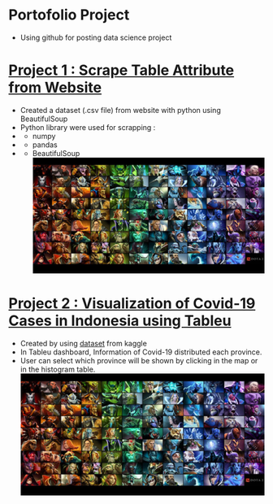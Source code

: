 # Portofolio Project
* Using github for posting data science project

# [Project 1 : Scrape Table Attribute from Website](https://github.com/Gofanz17/porto_project/tree/main/scrapping)
* Created a dataset (.csv file) from website with python using BeautifulSoup
* Python library were used for scrapping :
* - numpy
* - pandas
* - BeautifulSoup
![](/scrapping/images/hero-dota-2_61002e6.jpg)

# [Project 2 : Visualization of Covid-19 Cases in Indonesia using Tableu](https://public.tableau.com/app/profile/ghaniy.nugrahantoro/viz/Covid-19inIndonesia_16418014004150/Dashboard1)
* Created by using [dataset](https://www.kaggle.com/hendratno/covid19-indonesia?select=covid_19_indonesia_time_series_all.csv#) from kaggle
* In Tableu dashboard, Information of Covid-19 distributed each province. 
* User can select which province will be shown by clicking in the map or in the histogram table.
![](/scrapping/images/hero-dota-2_61002e6.jpg)
